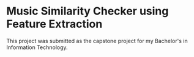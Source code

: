 # Music Similarity Checker using Feature Extraction

This project was submitted as the capstone project for my Bachelor's in Information Technology.
